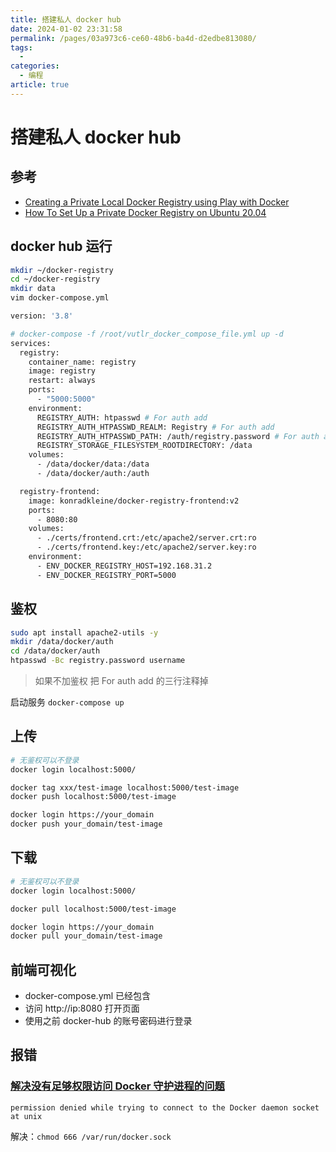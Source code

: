 ```yaml
---
title: 搭建私人 docker hub
date: 2024-01-02 23:31:58
permalink: /pages/03a973c6-ce60-48b6-ba4d-d2edbe813080/
tags:
  - 
categories:
  - 编程
article: true
---
```


# 搭建私人 docker hub

## 参考

- [Creating a Private Local Docker Registry using Play with Docker](https://dockerlabs.collabnix.com/beginners/build-private-docker-registry.html)
- [How To Set Up a Private Docker Registry on Ubuntu 20.04](https://www.digitalocean.com/community/tutorials/how-to-set-up-a-private-docker-registry-on-ubuntu-20-04)

## docker hub 运行

```bash
mkdir ~/docker-registry
cd ~/docker-registry
mkdir data
vim docker-compose.yml
```

```dockerfile
version: '3.8'

# docker-compose -f /root/vutlr_docker_compose_file.yml up -d
services:
  registry:
    container_name: registry
    image: registry
    restart: always
    ports:
      - "5000:5000"
    environment:
      REGISTRY_AUTH: htpasswd # For auth add
      REGISTRY_AUTH_HTPASSWD_REALM: Registry # For auth add
      REGISTRY_AUTH_HTPASSWD_PATH: /auth/registry.password # For auth add
      REGISTRY_STORAGE_FILESYSTEM_ROOTDIRECTORY: /data
    volumes:
      - /data/docker/data:/data
      - /data/docker/auth:/auth

  registry-frontend:
    image: konradkleine/docker-registry-frontend:v2
    ports:
      - 8080:80
    volumes:
      - ./certs/frontend.crt:/etc/apache2/server.crt:ro
      - ./certs/frontend.key:/etc/apache2/server.key:ro
    environment:
      - ENV_DOCKER_REGISTRY_HOST=192.168.31.2
      - ENV_DOCKER_REGISTRY_PORT=5000
```

## 鉴权

```bash
sudo apt install apache2-utils -y
mkdir /data/docker/auth
cd /data/docker/auth
htpasswd -Bc registry.password username
```

> 如果不加鉴权 把 For auth add 的三行注释掉

启动服务 `docker-compose up`

## 上传

```bash
# 无鉴权可以不登录
docker login localhost:5000/

docker tag xxx/test-image localhost:5000/test-image
docker push localhost:5000/test-image

docker login https://your_domain
docker push your_domain/test-image
```

## 下载

```bash
# 无鉴权可以不登录
docker login localhost:5000/

docker pull localhost:5000/test-image

docker login https://your_domain
docker pull your_domain/test-image
```

## 前端可视化

- docker-compose.yml 已经包含
- 访问 http://ip:8080 打开页面
- 使用之前 docker-hub 的账号密码进行登录

## 报错

### [解决没有足够权限访问 Docker 守护进程的问题](https://www.jianshu.com/p/31b1febf88f1)

```text
permission denied while trying to connect to the Docker daemon socket at unix
```

解决：`chmod 666 /var/run/docker.sock`
